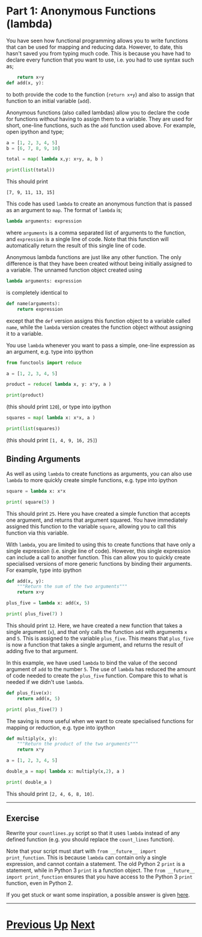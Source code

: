 
# Part 1: Anonymous Functions (lambda)

You have seen how functional programming allows you to write 
functions that can be used for mapping and reducing data. However,
to date, this hasn't saved you from typing much code. This
is because you have had to declare every function that you
want to use, i.e. you had to use syntax such as;

```python
    return x+y
def add(x, y):
```

to both provide the code to the function (`return x+y`) and
also to assign that function to an initial variable (`add`).

Anonymous functions (also called lambdas) allow you to declare
the code for functions *without* having to assign them to a variable.
They are used for short, one-line functions, such as the `add`
function used above. For example, open ipython and type;

```python
a = [1, 2, 3, 4, 5]
b = [6, 7, 8, 9, 10]

total = map( lambda x,y: x+y, a, b )

print(list(total))
```

This should print

```
[7, 9, 11, 13, 15]
```

This code has used `lambda` to create an anonymous function
that is passed as an argument to `map`. The format of `lambda`
is;

```python
lambda arguments: expression
```

where `arguments` is a comma separated list of arguments to the function,
and `expression` is a single line of code. Note that this function will
automatically return the result of this single line of code.

Anonymous lambda functions are just like any other function. The only
difference is that they have been created without being initially assigned
to a variable. The unnamed function object created using

```python
lambda arguments: expression
```

is completely identical to

```python
def name(arguments):
    return expression
```

except that the `def` version assigns this function object to a variable called
`name`, while the `lambda` version creates the function object without 
assigning it to a variable.

You use `lambda` whenever you want to pass a simple, one-line
expression as an argument, e.g. type into ipython

```python
from functools import reduce

a = [1, 2, 3, 4, 5]

product = reduce( lambda x, y: x*y, a )

print(product)
```

(this should print `120`), or type into ipython

```python
squares = map( lambda x: x*x, a )

print(list(squares))
```

(this should print `[1, 4, 9, 16, 25]`)

## Binding Arguments

As well as using `lambda` to create functions as arguments, you
can also use `lambda` to more quickly create simple functions, e.g.
type into ipython

```python
square = lambda x: x*x

print( square(5) )
```

This should print `25`. Here you have created a simple function
that accepts one argument, and returns that argument squared. You
have immediately assigned this function to the variable `square`, 
allowing you to call this function via this variable.

With `lambda`, you are limited to using this to create functions
that have only a single expression (i.e. single line of code). However, this single
expression can include a call to another function. This can allow you
to quickly create specialised versions of more generic functions 
by binding their arguments. For example, type into ipython

```python
def add(x, y):
    """Return the sum of the two arguments"""
    return x+y

plus_five = lambda x: add(x, 5)

print( plus_five(7) )
```

This should print `12`. Here, we have created a new function that
takes a single argument (`x`), and that only calls the function `add`
with arguments `x` and `5`. This is assigned to the variable `plus_five`.
This means that `plus_five` is now a function that takes a single argument,
and returns the result of adding five to that argument.

In this example, we have used `lambda` to bind the value of the second
argument of `add` to the number `5`. The use of `lambda` has
reduced the amount of code needed to create the `plus_five` function. Compare
this to what is needed if we didn't use `lambda`.

```python
def plus_five(x):
    return add(x, 5)

print( plus_five(7) )
```

The saving is more useful when we want to create specialised functions
for mapping or reduction, e.g. type into ipython

```python
def multiply(x, y):
    """Return the product of the two arguments"""
    return x*y

a = [1, 2, 3, 4, 5]

double_a = map( lambda x: multiply(x,2), a )

print( double_a )
```

This should print `[2, 4, 6, 8, 10]`.

***

## Exercise

Rewrite your `countlines.py` script so that it uses `lambda` instead
of any defined function (e.g. you should replace the `count_lines`
function).

Note that your script must start with `from __future__ import print_function`.
This is because `lambda` can contain only a single expression, and
cannot contain a statement. The old Python 2 `print` is a statement,
while in Python 3 `print` is a function object. The 
`from __future__ import print_function` ensures that you have
access to the Python 3 `print` function, even in Python 2.

If you get stuck or want some inspiration, a possible answer is given 
[here](lambda_answer1.md).

***

# [Previous](reduce.md) [Up](part1.md) [Next](part2.md)  
